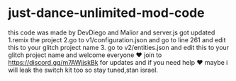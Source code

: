 # just-dance-unlimited-mod-code
this code was made by DevDiego and Malior and server.js got updated
1.remix the project
2.go to v1/configuration.json and go to  line 261 and edit this to your glitch project name
3. go to v2/entities.json and edit this to your glitch project name
and welcome everyone :heart: 
join to https://discord.gg/m7AWjjskBk for updates and if you need help :heart:
maybe i will leak the switch kit too so stay tuned,stan israel.
